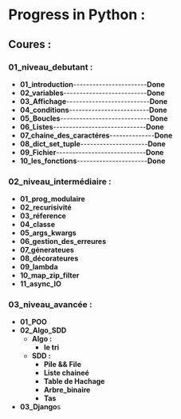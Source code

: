 # Progress in Python : 

## Coures : 

### 01_niveau_debutant : 

* **01_introduction**-----------------------**Done**
* **02_variables**--------------------------**Done**
* **03_Affichage**--------------------------**Done**
* **04_conditions**-------------------------**Done**
* **05_Boucles**----------------------------**Done**
* **06_Listes**-----------------------------**Done**
* **07_chaine_des_caractéres**--------------**Done**
* **08_dict_set_tuple**---------------------**Done**
* **09_Fichier**----------------------------**Done**
* **10_les_fonctions**----------------------**Done**

### 02_niveau_intermédiaire :

* **01_prog_modulaire** 
* **02_recurisivité**
* **03_réference**
* **04_classe** 
* **05_args_kwargs**
* **06_gestion_des_erreures**
* **07_génerateues**
* **08_décorateures**
* **09_lambda**
* **10_map_zip_filter**
* **11_async_IO**


### 03_niveau_avancée : 

* **01_POO**
* **02_Algo_SDD**
    * **Algo :** 
        * **le tri**
    * **SDD :**
        * **Pile && File**
        * **Liste chaineé**
        * **Table de Hachage**
        * **Arbre_binaire** 
        * **Tas** 
* **03_Django**s


